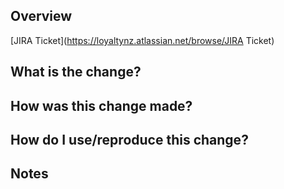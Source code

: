 ## Overview

[JIRA Ticket](https://loyaltynz.atlassian.net/browse/JIRA Ticket)

## What is the change?

## How was this change made?

## How do I use/reproduce this change?

## Notes


